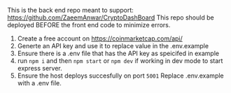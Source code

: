 This is the back end repo meant to support: https://github.com/ZaeemAnwar/CryptoDashBoard
This repo should be deployed BEFORE the front end code to minimize errors. 

1. Create a free account on https://coinmarketcap.com/api/
2. Generte an API key and use it to replace value in the .env.example
3. Ensure there is a .env file that has the API key as speicifed in example
4. run `npm i` and then `npm start` or `npm dev` if working in dev mode to start express server.
5. Ensure the host deploys succesfully on port `5001`
Replace .env.example with a .env file. 
